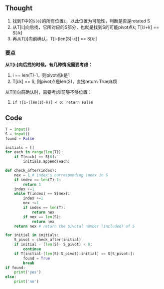 ## Thought
1. 找到T中的`S[0]`的所有位置`i`，以此位置为可能性，判断是否是rotated S
2. 从T[i:]向后找，它所对应的S部分，也就是找到S的可能pivot点`k`; T[i:i+k] == S[:k]
3. 再从T[i]向前确认，T[i-(len(S)-k)] == S[k:]

### 要点
**从T[i:]向后找的时候，有几种情况需要考虑：**
1. i == len(T)-1，则pivot点k是1
2. T[i:k] == S, 则pivot点是len(S)，直接return True麻烦

从T[i]向前确认时，需要考虑i前够不够位置：
1. `if T[i-(len(s)-k)] < 0: return False`

## Code
```python
T = input()
S = input()
found = False

initials = []
for each in range(len(T)):
    if T[each] == S[0]:
        initials.append(each)

def check_after(index):
    nex = 1 # index's corresponding index in S
    if index == len(T)-1:
        return 1
    index +=1
    while T[index] == S[nex]:
        index +=1
        nex +=1
        if index == len(T):
            return nex
        if nex == len(S):
            return nex
    return nex # return the pivotal number (included) of S

for initial in initials:
    S_pivot = check_after(initial)
    if initial - (len(S)- S_pivot) < 0:
        continue
    if T[initial-(len(S)-S_pivot):initial] == S[S_pivot:]:
        found = True
        break
if found:
    print('yes')
else:
    print('no')
```
